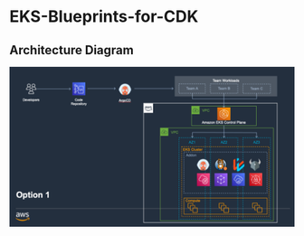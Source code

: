 # EKS-Blueprints-for-CDK
## Architecture Diagram
![Architecture for EKS Blueprints](./Images/EKS.png)
